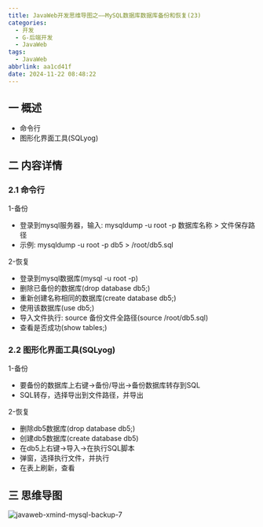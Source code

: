 ```yaml
---
title: JavaWeb开发思维导图之——MySQL数据库数据库备份和恢复(23)
categories:
  - 开发
  - G-后端开发
  - JavaWeb
tags:
  - JavaWeb
abbrlink: aa1cd41f
date: 2024-11-22 08:48:22
---
```

## 一 概述

* 命令行
* 图形化界面工具(SQLyog)

<!--more-->

## 二 内容详情

### 2.1  命令行

1-备份

* 登录到mysql服务器，输入: mysqldump -u root -p 数据库名称 > 文件保存路径
* 示例: mysqldump -u root -p db5 > /root/db5.sql

2-恢复

* 登录到mysql数据库(mysql -u root -p)
* 删除已备份的数据库(drop database db5;)
* 重新创建名称相同的数据库(create database db5;)
* 使用该数据库(use  db5;)
* 导入文件执行: source 备份文件全路径(source /root/db5.sql)
* 查看是否成功(show tables;)

### 2.2 图形化界面工具(SQLyog)

1-备份

* 要备份的数据库上右键->备份/导出->备份数据库转存到SQL
* SQL转存，选择导出到文件路径，并导出

2-恢复

* 删除db5数据库(drop database db5;)
* 创建db5数据库(create database db5)
* 在db5上右键->导入->在执行SQL脚本
* 弹窗，选择执行文件，并执行
* 在表上刷新，查看

## 三 思维导图

![javaweb-xmind-mysql-backup-7][1]



[1]:https://cdn.jsdelivr.net/gh/PGzxc/CDN/blog-java/javaweb-xmind-mysql-backup-7.png